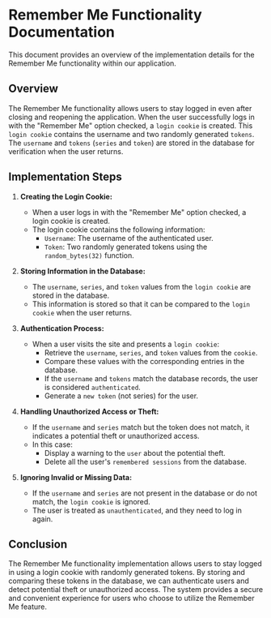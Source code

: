 # Remember Me Functionality Documentation

This document provides an overview of the implementation details for the Remember Me functionality within our application.

## Overview

The Remember Me functionality allows users to stay logged in even after closing and reopening the application. When the 
user successfully logs in with the "Remember Me" option checked, a `login cookie` is created. This `login cookie` contains 
the username and two randomly generated `tokens`. The `username` and `tokens` (`series` and `token`) are stored in the database 
for verification when the user returns.

## Implementation Steps

1. **Creating the Login Cookie:**
    - When a user logs in with the "Remember Me" option checked, a login cookie is created.
    - The login cookie contains the following information:
        - `Username`: The username of the authenticated user.
        - `Token`: Two randomly generated tokens using the `random_bytes(32)` function.

2. **Storing Information in the Database:**
    - The `username`, `series`, and `token` values from the `login cookie` are stored in the database.
    - This information is stored so that it can be compared to the `login cookie` when the user returns.

3. **Authentication Process:**
    - When a user visits the site and presents a `login cookie`:
        - Retrieve the `username`, `series`, and `token` values from the `cookie`.
        - Compare these values with the corresponding entries in the database.
        - If the `username` and `tokens` match the database records, the user is considered `authenticated`.
        - Generate a `new token` (not series) for the user.

4. **Handling Unauthorized Access or Theft:**
    - If the `username` and `series` match but the token does not match, it indicates a potential theft or unauthorized access.
    - In this case:
        - Display a warning to the `user` about the potential theft.
        - Delete all the user's `remembered sessions` from the database.

5. **Ignoring Invalid or Missing Data:**
    - If the `username` and `series` are not present in the database or do not match, the `login cookie` is ignored.
    - The user is treated as `unauthenticated`, and they need to log in again.

## Conclusion

The Remember Me functionality implementation allows users to stay logged in using a login cookie with randomly generated
tokens. By storing and comparing these tokens in the database, we can authenticate users and detect potential theft or
unauthorized access. The system provides a secure and convenient experience for users who choose to utilize the Remember
Me feature.